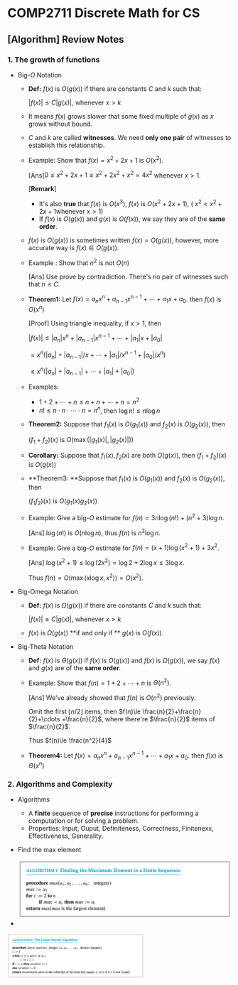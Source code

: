 # COMP2711 Discrete Math for CS

## [Algorithm] Review Notes

### 1. The growth of functions

- Big-$O$ Notation

  - **Def:** $f(x)$ is $O(g(x))$ if there are constants $C$ and $k$ such that:

    $|f(x)|\le C|g(x)|$, whenever $x>k$

  - It means $f(x)$ grows slower that some fixed multiple of $g(x)$ as $x$ grows without bound.

  - $C$ and $k$ are called **witnesses**. We need **only one pair** of witnesses to establish this relationship.

  - Example: Show that $f(x)=x^2+2x+1$ is $O(x^2)$.

    [Ans]$0\le x^2+2x+1\le x^2+2x^2+x^2=4x^2$ whenever $x>1$.

    [**Remark**] 

    - It's also **true** that $f(x)$ is $O(x^3)$, $f(x)$ is $O(x^2+2x+1)$, ( $ x^2<x^2+2x+1$whenever $x>1$)
    - If $f(x)$ is $O(g(x))$ and $g(x)$ is $O(f(x))$, we say they are of the **same order**.

  - $f(x)$ is $O(g(x))$ is sometimes written $f(x)=O(g(x))$, however, more accurate way is $f(x)\in O(g(x))$.

  - Example : Show that $n^2$ is not $O(n)$

    [Ans] Use prove by contradiction. There's no pair of witnesses such that $n\le C$.

  - **Theorem1:** Let $f(x)=a_nx^{n}+a_{n-1}x^{n-1}+\cdots +a_1x+a_0$. then $f(x)$ is $O(x^n)$

    [Proof] Using triangle inequality, if $x>1$, then

    $|f(x)|\le |a_n|x^n+|a_{n-1}|x^{n-1}+\cdots +|a_1|x+|a_0|$

    $=x^n(|a_n|+|a_{n-1}|/x+\cdots +|a_1|/x^{n-1}+|a_0|/x^n)$

    $\le x^n (|a_n|+|a_{n-1}|+\cdots +|a_1|+|a_0|)$

  - Examples:
    - $1+2+\cdots+n\le n+n+\cdots +n=n^2$
    - $n!\le n\cdot n\cdot \cdots\cdot n=n^n$, then $\log n!\le n\log n$

  - **Theorem2:** Suppose that $f_1(x)$ is $O(g_1(x))$ and $f_2(x)$ is $O(g_2(x))$, then

    $(f_1+f_2)(x)$ is $O(\max (|g_1(x)|, |g_2(x)|))$

  - **Corollary:** Suppose that $f_1(x), f_2(x)$ are both $O(g(x))$, then $(f_1+f_2)(x)$ is $O(g(x))$

  - **Theorem3: **Suppose that $f_1(x)$ is $O(g_1(x))$ and $f_2(x)$ is $O(g_2(x))$, then

    $(f_1f_2)(x)$ is $O(g_1(x)g_2(x))$

  - Example: Give a big-$O$ estimate for $f(n)=3n\log(n!)+(n^2+3)\log n$.

    [Ans] $\log(n!)$ is $O(n\log n)$, thus $f(n)$ is $n^2\log n$.

  - Example: Give a big-$O$ estimate for $f(n)=(x+1)\log(x^2+1)+3x^2$.

    [Ans] $\log(x^2+1)\le \log (2x^2)=\log 2+2\log x\le 3\log x$.

    Thus $f(n)=O(\max(x\log x, x^2))=O(x^2)$.

- Big-Omega Notation

  - **Def:** $f(x)$ is $\Omega(g(x))$ if there are constants $C$ and $k$ such that:

    $|f(x)|\ge C|g(x)|$, whenever $x>k$

  - $f(x)$ is $\Omega(g(x))$ **if and only if ** $g(x)$ is $O(f(x))$.

- Big-Theta Notation

  - **Def:** $f(x)$ is $\Theta(g(x))$ if $f(x)$ is $O(g(x))$ and $f(x)$ is $\Omega(g(x))$, we say $f(x)$ and $g(x)$ are of the **same order**.

  - Example: Show that $f(n)=1+2+\cdots +n$ is $\Theta(n^2)$.

    [Ans] We've already showed that $f(n)$ is $O(n^2)$ previously.

    Omit the first $\lfloor n/2 \rfloor$ items, then $f(n)\le \frac{n}{2}+\frac{n}{2}+\cdots +\frac{n}{2}$, where there're $\frac{n}{2}$ items of $\frac{n}{2}$.

    Thus $f(n)\le \frac{n^2}{4}$

  - **Theorem4:** Let $f(x)=a_nx^{n}+a_{n-1}x^{n-1}+\cdots +a_1x+a_0$. then $f(x)$ is $\Theta(x^n)$



### 2. Algorithms and Complexity

- Algorithms
  - A **finite** sequence of **precise** instructions for performing a computation or for solving a problem.
  - Properties: Input, Ouput, Definiteness, Correctness, Finitenexx, Effectiveness, Generality.

- Find the max element

  <img src="images/find-max.png" style="zoom:50%;" />

  

- 

  <img src="images/linear-search.png" style="zoom:30%;" />

